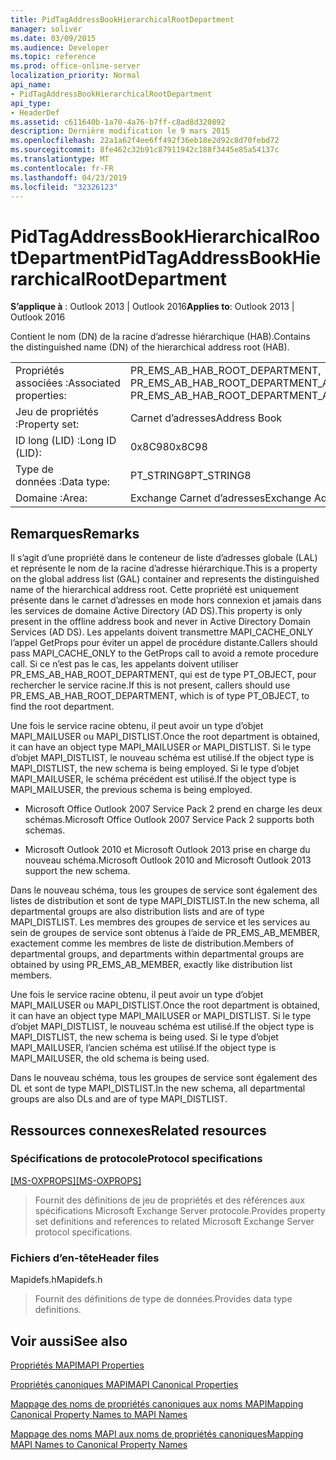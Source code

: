 ```yaml
---
title: PidTagAddressBookHierarchicalRootDepartment
manager: soliver
ms.date: 03/09/2015
ms.audience: Developer
ms.topic: reference
ms.prod: office-online-server
localization_priority: Normal
api_name:
- PidTagAddressBookHierarchicalRootDepartment
api_type:
- HeaderDef
ms.assetid: c611640b-1a70-4a76-b7ff-c8ad8d320892
description: Dernière modification le 9 mars 2015
ms.openlocfilehash: 22a1a62f4ee6ff492f36eb18e2d92c8d70febd72
ms.sourcegitcommit: 8fe462c32b91c87911942c188f3445e85a54137c
ms.translationtype: MT
ms.contentlocale: fr-FR
ms.lasthandoff: 04/23/2019
ms.locfileid: "32326123"
---
```

# <a name="pidtagaddressbookhierarchicalrootdepartment"></a><span data-ttu-id="a3582-103">PidTagAddressBookHierarchicalRootDepartment</span><span class="sxs-lookup"><span data-stu-id="a3582-103">PidTagAddressBookHierarchicalRootDepartment</span></span>

  
  
<span data-ttu-id="a3582-104">**S’applique à** : Outlook 2013 | Outlook 2016</span><span class="sxs-lookup"><span data-stu-id="a3582-104">**Applies to**: Outlook 2013 | Outlook 2016</span></span> 
  
 <span data-ttu-id="a3582-105">Contient le nom (DN) de la racine d’adresse hiérarchique (HAB).</span><span class="sxs-lookup"><span data-stu-id="a3582-105">Contains the distinguished name (DN) of the hierarchical address root (HAB).</span></span> 
  
|||
|:-----|:-----|
|<span data-ttu-id="a3582-106">Propriétés associées :</span><span class="sxs-lookup"><span data-stu-id="a3582-106">Associated properties:</span></span>  <br/> |<span data-ttu-id="a3582-107">PR_EMS_AB_HAB_ROOT_DEPARTMENT, PR_EMS_AB_HAB_ROOT_DEPARTMENT_A</span><span class="sxs-lookup"><span data-stu-id="a3582-107">PR_EMS_AB_HAB_ROOT_DEPARTMENT, PR_EMS_AB_HAB_ROOT_DEPARTMENT_A</span></span>  <br/> |
|<span data-ttu-id="a3582-108">Jeu de propriétés :</span><span class="sxs-lookup"><span data-stu-id="a3582-108">Property set:</span></span>  <br/> |<span data-ttu-id="a3582-109">Carnet d’adresses</span><span class="sxs-lookup"><span data-stu-id="a3582-109">Address Book</span></span>  <br/> |
|<span data-ttu-id="a3582-110">ID long (LID) :</span><span class="sxs-lookup"><span data-stu-id="a3582-110">Long ID (LID):</span></span>  <br/> |<span data-ttu-id="a3582-111">0x8C98</span><span class="sxs-lookup"><span data-stu-id="a3582-111">0x8C98</span></span>  <br/> |
|<span data-ttu-id="a3582-112">Type de données :</span><span class="sxs-lookup"><span data-stu-id="a3582-112">Data type:</span></span>  <br/> |<span data-ttu-id="a3582-113">PT_STRING8</span><span class="sxs-lookup"><span data-stu-id="a3582-113">PT_STRING8</span></span>  <br/> |
|<span data-ttu-id="a3582-114">Domaine :</span><span class="sxs-lookup"><span data-stu-id="a3582-114">Area:</span></span>  <br/> |<span data-ttu-id="a3582-115">Exchange Carnet d’adresses</span><span class="sxs-lookup"><span data-stu-id="a3582-115">Exchange Address Book</span></span>  <br/> |
   
## <a name="remarks"></a><span data-ttu-id="a3582-116">Remarques</span><span class="sxs-lookup"><span data-stu-id="a3582-116">Remarks</span></span>

<span data-ttu-id="a3582-117">Il s’agit d’une propriété dans le conteneur de liste d’adresses globale (LAL) et représente le nom de la racine d’adresse hiérarchique.</span><span class="sxs-lookup"><span data-stu-id="a3582-117">This is a property on the global address list (GAL) container and represents the distinguished name of the hierarchical address root.</span></span> <span data-ttu-id="a3582-118">Cette propriété est uniquement présente dans le carnet d’adresses en mode hors connexion et jamais dans les services de domaine Active Directory (AD DS).</span><span class="sxs-lookup"><span data-stu-id="a3582-118">This property is only present in the offline address book and never in Active Directory Domain Services (AD DS).</span></span> <span data-ttu-id="a3582-119">Les appelants doivent transmettre MAPI_CACHE_ONLY l’appel GetProps pour éviter un appel de procédure distante.</span><span class="sxs-lookup"><span data-stu-id="a3582-119">Callers should pass MAPI_CACHE_ONLY to the GetProps call to avoid a remote procedure call.</span></span> <span data-ttu-id="a3582-120">Si ce n’est pas le cas, les appelants doivent utiliser PR_EMS_AB_HAB_ROOT_DEPARTMENT, qui est de type PT_OBJECT, pour rechercher le service racine.</span><span class="sxs-lookup"><span data-stu-id="a3582-120">If this is not present, callers should use PR_EMS_AB_HAB_ROOT_DEPARTMENT, which is of type PT_OBJECT, to find the root department.</span></span> 
  
<span data-ttu-id="a3582-121">Une fois le service racine obtenu, il peut avoir un type d’objet MAPI_MAILUSER ou MAPI_DISTLIST.</span><span class="sxs-lookup"><span data-stu-id="a3582-121">Once the root department is obtained, it can have an object type MAPI_MAILUSER or MAPI_DISTLIST.</span></span> <span data-ttu-id="a3582-122">Si le type d’objet MAPI_DISTLIST, le nouveau schéma est utilisé.</span><span class="sxs-lookup"><span data-stu-id="a3582-122">If the object type is MAPI_DISTLIST, the new schema is being employed.</span></span> <span data-ttu-id="a3582-123">Si le type d’objet MAPI_MAILUSER, le schéma précédent est utilisé.</span><span class="sxs-lookup"><span data-stu-id="a3582-123">If the object type is MAPI_MAILUSER, the previous schema is being employed.</span></span> 
  
- <span data-ttu-id="a3582-124">Microsoft Office Outlook 2007 Service Pack 2 prend en charge les deux schémas.</span><span class="sxs-lookup"><span data-stu-id="a3582-124">Microsoft Office Outlook 2007 Service Pack 2 supports both schemas.</span></span> 
    
- <span data-ttu-id="a3582-125">Microsoft Outlook 2010 et Microsoft Outlook 2013 prise en charge du nouveau schéma.</span><span class="sxs-lookup"><span data-stu-id="a3582-125">Microsoft Outlook 2010 and Microsoft Outlook 2013 support the new schema.</span></span>
    
<span data-ttu-id="a3582-126">Dans le nouveau schéma, tous les groupes de service sont également des listes de distribution et sont de type MAPI_DISTLIST.</span><span class="sxs-lookup"><span data-stu-id="a3582-126">In the new schema, all departmental groups are also distribution lists and are of type MAPI_DISTLIST.</span></span> <span data-ttu-id="a3582-127">Les membres des groupes de service et les services au sein de groupes de service sont obtenus à l’aide de PR_EMS_AB_MEMBER, exactement comme les membres de liste de distribution.</span><span class="sxs-lookup"><span data-stu-id="a3582-127">Members of departmental groups, and departments within departmental groups are obtained by using PR_EMS_AB_MEMBER, exactly like distribution list members.</span></span>
  
<span data-ttu-id="a3582-128">Une fois le service racine obtenu, il peut avoir un type d’objet MAPI_MAILUSER ou MAPI_DISTLIST.</span><span class="sxs-lookup"><span data-stu-id="a3582-128">Once the root department is obtained, it can have an object type MAPI_MAILUSER or MAPI_DISTLIST.</span></span> <span data-ttu-id="a3582-129">Si le type d’objet MAPI_DISTLIST, le nouveau schéma est utilisé.</span><span class="sxs-lookup"><span data-stu-id="a3582-129">If the object type is MAPI_DISTLIST, the new schema is being used.</span></span> <span data-ttu-id="a3582-130">Si le type d’objet MAPI_MAILUSER, l’ancien schéma est utilisé.</span><span class="sxs-lookup"><span data-stu-id="a3582-130">If the object type is MAPI_MAILUSER, the old schema is being used.</span></span> 
  
<span data-ttu-id="a3582-131">Dans le nouveau schéma, tous les groupes de service sont également des DL et sont de type MAPI_DISTLIST.</span><span class="sxs-lookup"><span data-stu-id="a3582-131">In the new schema, all departmental groups are also DLs and are of type MAPI_DISTLIST.</span></span>
  
## <a name="related-resources"></a><span data-ttu-id="a3582-132">Ressources connexes</span><span class="sxs-lookup"><span data-stu-id="a3582-132">Related resources</span></span>

### <a name="protocol-specifications"></a><span data-ttu-id="a3582-133">Spécifications de protocole</span><span class="sxs-lookup"><span data-stu-id="a3582-133">Protocol specifications</span></span>

<span data-ttu-id="a3582-134">[[MS-OXPROPS]](https://msdn.microsoft.com/library/f6ab1613-aefe-447d-a49c-18217230b148%28Office.15%29.aspx)</span><span class="sxs-lookup"><span data-stu-id="a3582-134">[[MS-OXPROPS]](https://msdn.microsoft.com/library/f6ab1613-aefe-447d-a49c-18217230b148%28Office.15%29.aspx)</span></span>
  
> <span data-ttu-id="a3582-135">Fournit des définitions de jeu de propriétés et des références aux spécifications Microsoft Exchange Server protocole.</span><span class="sxs-lookup"><span data-stu-id="a3582-135">Provides property set definitions and references to related Microsoft Exchange Server protocol specifications.</span></span>
    
### <a name="header-files"></a><span data-ttu-id="a3582-136">Fichiers d’en-tête</span><span class="sxs-lookup"><span data-stu-id="a3582-136">Header files</span></span>

<span data-ttu-id="a3582-137">Mapidefs.h</span><span class="sxs-lookup"><span data-stu-id="a3582-137">Mapidefs.h</span></span>
  
> <span data-ttu-id="a3582-138">Fournit des définitions de type de données.</span><span class="sxs-lookup"><span data-stu-id="a3582-138">Provides data type definitions.</span></span>
    
## <a name="see-also"></a><span data-ttu-id="a3582-139">Voir aussi</span><span class="sxs-lookup"><span data-stu-id="a3582-139">See also</span></span>



[<span data-ttu-id="a3582-140">Propriétés MAPI</span><span class="sxs-lookup"><span data-stu-id="a3582-140">MAPI Properties</span></span>](mapi-properties.md)
  
[<span data-ttu-id="a3582-141">Propriétés canoniques MAPI</span><span class="sxs-lookup"><span data-stu-id="a3582-141">MAPI Canonical Properties</span></span>](mapi-canonical-properties.md)
  
[<span data-ttu-id="a3582-142">Mappage des noms de propriétés canoniques aux noms MAPI</span><span class="sxs-lookup"><span data-stu-id="a3582-142">Mapping Canonical Property Names to MAPI Names</span></span>](mapping-canonical-property-names-to-mapi-names.md)
  
[<span data-ttu-id="a3582-143">Mappage des noms MAPI aux noms de propriétés canoniques</span><span class="sxs-lookup"><span data-stu-id="a3582-143">Mapping MAPI Names to Canonical Property Names</span></span>](mapping-mapi-names-to-canonical-property-names.md)

